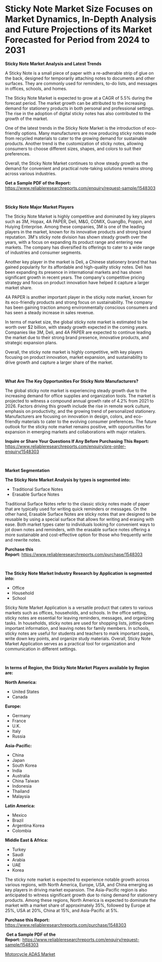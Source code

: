 <p><h1>Sticky Note Market Size Focuses on Market Dynamics, In-Depth Analysis and Future Projections of its Market Forecasted for Period from 2024 to 2031</h1></p><p><strong>Sticky Note Market Analysis and Latest Trends</strong></p>
<p><p>A Sticky Note is a small piece of paper with a re-adherable strip of glue on the back, designed for temporarily attaching notes to documents and other surfaces. They are commonly used for reminders, to-do lists, and messages in offices, schools, and homes.</p><p>The Sticky Note Market is expected to grow at a CAGR of 5.5% during the forecast period. The market growth can be attributed to the increasing demand for stationery products in both personal and professional settings. The rise in the adoption of digital sticky notes has also contributed to the growth of the market.</p><p>One of the latest trends in the Sticky Note Market is the introduction of eco-friendly options. Many manufacturers are now producing sticky notes made from recycled materials to cater to the growing demand for sustainable products. Another trend is the customization of sticky notes, allowing consumers to choose different sizes, shapes, and colors to suit their preferences.</p><p>Overall, the Sticky Note Market continues to show steady growth as the demand for convenient and practical note-taking solutions remains strong across various industries.</p></p>
<p><strong>Get a Sample PDF of the Report:&nbsp;</strong> <a href="https://www.reliableresearchreports.com/enquiry/request-sample/1548303">https://www.reliableresearchreports.com/enquiry/request-sample/1548303</a></p>
<p>&nbsp;</p>
<p><strong>Sticky Note Major Market Players</strong></p>
<p><p>The Sticky Note Market is highly competitive and dominated by key players such as 3M, Hopax, 4A PAPER, Deli, M&G, COMIX, GuangBo, Poppin, and Huiying Enterprise. Among these companies, 3M is one of the leading players in the market, known for its innovative products and strong brand reputation. 3M's sticky note division has shown steady growth over the years, with a focus on expanding its product range and entering new markets. The company has diversified its offerings to cater to a wide range of industries and consumer segments.</p><p>Another key player in the market is Deli, a Chinese stationery brand that has gained popularity for its affordable and high-quality sticky notes. Deli has been expanding its presence in international markets and has shown significant growth in recent years. The company's competitive pricing strategy and focus on product innovation have helped it capture a larger market share.</p><p>4A PAPER is another important player in the sticky note market, known for its eco-friendly products and strong focus on sustainability. The company has been gaining traction among environmentally conscious consumers and has seen a steady increase in sales revenue.</p><p>In terms of market size, the global sticky note market is estimated to be worth over $2 billion, with steady growth expected in the coming years. Companies like 3M, Deli, and 4A PAPER are expected to continue leading the market due to their strong brand presence, innovative products, and strategic expansion plans.</p><p>Overall, the sticky note market is highly competitive, with key players focusing on product innovation, market expansion, and sustainability to drive growth and capture a larger share of the market.</p></p>
<p>&nbsp;</p>
<p><strong>What Are The Key Opportunities For Sticky Note Manufacturers?</strong></p>
<p><p>The global sticky note market is experiencing steady growth due to the increasing demand for office supplies and organization tools. The market is projected to witness a compound annual growth rate of 4.2% from 2021 to 2026. Factors driving this growth include the rise in remote work culture, emphasis on productivity, and the growing trend of personalized stationery. Manufacturers are focusing on innovation in design, colors, and eco-friendly materials to cater to the evolving consumer preferences. The future outlook for the sticky note market remains positive, with opportunities for expansion in emerging markets and collaborations with major retailers.</p></p>
<p><strong>Inquire or Share Your Questions If Any Before Purchasing This Report:</strong> <a href="https://www.reliableresearchreports.com/enquiry/pre-order-enquiry/1548303">https://www.reliableresearchreports.com/enquiry/pre-order-enquiry/1548303</a></p>
<p>&nbsp;</p>
<p><strong>Market Segmentation</strong></p>
<p><strong>The Sticky Note Market Analysis by types is segmented into:</strong></p>
<p><ul><li>Traditional Surface Notes</li><li>Erasable Surface Notes</li></ul></p>
<p><p>Traditional Surface Notes refer to the classic sticky notes made of paper that are typically used for writing quick reminders or messages. On the other hand, Erasable Surface Notes are sticky notes that are designed to be reusable by using a special surface that allows for writing and erasing with ease. Both market types cater to individuals looking for convenient ways to jot down notes and reminders, with the erasable surface notes offering a more sustainable and cost-effective option for those who frequently write and rewrite notes.</p></p>
<p><strong>Purchase this Report:&nbsp;</strong><a href="https://www.reliableresearchreports.com/purchase/1548303">https://www.reliableresearchreports.com/purchase/1548303</a></p>
<p>&nbsp;</p>
<p><strong>The Sticky Note Market Industry Research by Application is segmented into:</strong></p>
<p><ul><li>Office</li><li>Household</li><li>School</li></ul></p>
<p><p>Sticky Note Market Application is a versatile product that caters to various markets such as offices, households, and schools. In the office setting, sticky notes are essential for leaving reminders, messages, and organizing tasks. In households, sticky notes are used for shopping lists, jotting down important information, and leaving notes for family members. In schools, sticky notes are useful for students and teachers to mark important pages, write down key points, and organize study materials. Overall, Sticky Note Market Application serves as a practical tool for organization and communication in different settings.</p></p>
<p>&nbsp;</p>
<p><strong>In terms of Region, the Sticky Note Market Players available by Region are:</strong></p>
<p>
    <p> <strong> North America: </strong>
        <ul>
            <li>United States</li>
            <li>Canada</li>
        </ul>
        </p> 
    <p> <strong> Europe: </strong>
        <ul>
            <li>Germany</li>
            <li>France</li>
            <li>U.K.</li>
            <li>Italy</li>
            <li>Russia</li>
        </ul>
        </p> 
    <p> <strong> Asia-Pacific: </strong>
        <ul>
            <li>China</li>
            <li>Japan</li>
            <li>South Korea</li>
            <li>India</li>
            <li>Australia</li>
            <li>China Taiwan</li>
            <li>Indonesia</li>
            <li>Thailand</li>
            <li>Malaysia</li>
        </ul>
        </p> 
    <p> <strong> Latin America: </strong>
        <ul>
            <li>Mexico</li>
            <li>Brazil</li>
            <li>Argentina Korea</li>
            <li>Colombia</li>
        </ul>
        </p> 
    <p> <strong> Middle East & Africa: </strong>
        <ul>
            <li>Turkey</li>
            <li>Saudi</li>
            <li>Arabia</li>
            <li>UAE</li>
            <li>Korea</li>
        </ul>
    </p>
    </p>
<p><p>The sticky note market is expected to experience notable growth across various regions, with North America, Europe, USA, and China emerging as key players in driving market expansion. The Asia-Pacific region is also anticipated to witness significant growth due to rising demand for stationery products. Among these regions, North America is expected to dominate the market with a market share of approximately 35%, followed by Europe at 25%, USA at 20%, China at 15%, and Asia-Pacific at 5%.</p></p>
<p><strong>Purchase this Report: </strong><a href="https://www.reliableresearchreports.com/purchase/1548303">https://www.reliableresearchreports.com/purchase/1548303</a></p>
<p>&nbsp;<strong>Get a Sample PDF of the Report:&nbsp;&nbsp;</strong><a href="https://www.reliableresearchreports.com/enquiry/request-sample/1548303">https://www.reliableresearchreports.com/enquiry/request-sample/1548303</a></p>
<p><strong></strong></p>
<p><p><a href="https://cautious-neon-760.notion.site/Motorcycle-ADAS-Market-Size-Share-Trends-Analysis-Report-By-Material-By-Type-By-End-user-By-Re-47c91e8a945144448e262d4f56671383">Motorcycle ADAS Market</a></p></p>